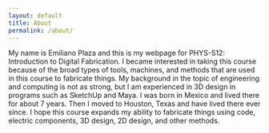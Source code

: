 ```yaml
---
layout: default
title: About
permalink: /about/
---
```


My name is Emiliano Plaza and this is my webpage for PHYS-S12: Introduction to Digital Fabrication. I became interested in taking this course because of the broad types of tools, machines, and methods that are used in this course to fabricate things. My background in the topic of engineering and computing is not as strong, but I am experienced in 3D design in programs such as SketchUp and Maya. I was born in Mexico and lived there for about 7 years. Then I moved to Houston, Texas and have lived there ever since. I hope this course expands my ability to fabricate things using code, electric components, 3D design, 2D design, and other methods.